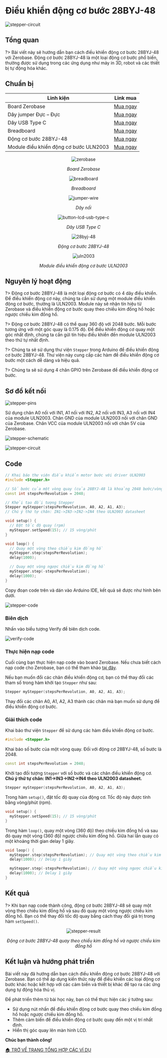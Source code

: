 <br>
<br>
<br>

# Điều khiển động cơ bước 28BYJ-48

![stepper-circuit](https://cdn.chipstack.vn/zerobase/stepper/stepper-circuit.png)

## Tổng quan

?> Bài viết này sẽ hướng dẫn bạn cách điều khiển động cơ bước 28BYJ-48 với Zerobase. Động cơ bước 28BYJ-48 là một loại động cơ bước phổ biến, thường được sử dụng trong các ứng dụng như máy in 3D, robot và các thiết bị tự động hóa khác.

## Chuẩn bị

| Linh kiện | Link mua |
| --- | --- |
| Board Zerobase |[Mua ngay](https://chipstack.vn/san-pham/zerobase/) |
| Dây jumper Đực – Đực | [Mua ngay](https://chipstack.vn/san-pham/day-jumper-duc-duc/) |
| Dây USB Type C |[Mua ngay](https://chipstack.vn/san-pham/day-usb-type-c-1m/) |
| Breadboard |[Mua ngay](https://chipstack.vn/san-pham/breadboard-830-lo/) |
| Động cơ bước 28BYJ-48 |[Mua ngay](https://chipstack.vn/san-pham/dong-co-buoc-28byj48/) |
| Module điều khiển động cơ bước ULN2003 | [Mua ngay](https://chipstack.vn/san-pham/module-dieu-khien-dong-co-buoc-uln2003/) |

<div align="center">
    <img src="https://cdn.chipstack.vn/default/zerobase-overview.png" alt="zerobase">
    <p><em>Board Zerobase</em></p>
</div>

<div align="center">
    <img src="https://cdn.chipstack.vn/default/breadboard.png" alt="breadboard">
    <p><em>Breadboard</em></p>
</div>

<div align="center">
    <img src="https://cdn.chipstack.vn/default/jumper-wire.png" alt="jumper-wire">
    <p><em>Dây nối</em></p>
</div>

<div align="center">
    <img src="https://cdn.chipstack.vn/default/usb-type-c.jpg" alt="button-lcd-usb-type-c">
    <p><em>Dây USB Type C</em></p>
</div>

<div align="center">
    <img src="https://cdn.chipstack.vn/stepper/28byj-48.png" alt="28byj-48">
    <p><em>Động cơ bước 28BYJ-48</em></p>
</div>

<div align="center">
    <img src="https://cdn.chipstack.vn/stepper/uln2003.png" alt="uln2003">
    <p><em>Module điều khiển động cơ bước ULN2003</em></p>
</div>

## Nguyên lý hoạt động

?> Động cơ bước 28BYJ-48 là một loại động cơ bước có 4 dây điều khiển. Để điều khiển động cơ này, chúng ta cần sử dụng một module điều khiển động cơ bước, thường là ULN2003. Module này sẽ nhận tín hiệu từ Zerobase và điều khiển động cơ bước quay theo chiều kim đồng hồ hoặc ngược chiều kim đồng hồ.

?> Động cơ bước 28BYJ-48 có thể quay 360 độ với 2048 bước. Mỗi bước tương ứng với một góc quay là 0.175 độ. Để điều khiển động cơ quay một góc nhất định, chúng ta cần gửi tín hiệu điều khiển đến module ULN2003 theo thứ tự nhất định.

?> Chúng ta sẽ sử dụng thư viện `Stepper` trong Arduino để điều khiển động cơ bước 28BYJ-48. Thư viện này cung cấp các hàm để điều khiển động cơ bước một cách dễ dàng và hiệu quả.

?> Chúng ta sẽ sử dụng 4 chân GPIO trên Zerobase để điều khiển động cơ bước.

## Sơ đồ kết nối

![stepper-pins](https://cdn.chipstack.vn/zerobase/stepper/stepper-pins.png)

Sử dụng chân A0 nối với IN1, A1 nối với IN2, A2 nối với IN3, A3 nối với IN4 của module ULN2003. Chân GND của module ULN2003 nối với chân GND của Zerobase. Chân VCC của module ULN2003 nối với chân 5V của Zerobase.

![stepper-schematic](https://cdn.chipstack.vn/zerobase/stepper/stepper-schematic.png)

![stepper-circuit](https://cdn.chipstack.vn/zerobase/stepper/stepper-circuit.png)

## Code

```cpp
// Khai báo thư viện điều khiển motor bước với driver ULN2003
#include <Stepper.h>

// Số bước của một vòng quay (của 28BYJ-48 là khoảng 2048 bước/vòng)
const int stepsPerRevolution = 2048;

// Khởi tạo đối tượng Stepper
Stepper myStepper(stepsPerRevolution, A0, A2, A1, A3); 
// Chú ý thứ tự chân: IN1->IN3->IN2->IN4 theo ULN2003 datasheet

void setup() {
  // Đặt tốc độ quay (rpm)
  myStepper.setSpeed(15); // 15 vòng/phút
}

void loop() {
  // Quay một vòng theo chiều kim đồng hồ
  myStepper.step(stepsPerRevolution);
  delay(1000);

  // Quay một vòng ngược chiều kim đồng hồ
  myStepper.step(-stepsPerRevolution);
  delay(1000);
}
```

Copy đoạn code trên và dán vào Arduino IDE, kết quả sẽ được như hình bên dưới.

![stepper-code](https://cdn.chipstack.vn/zerobase/stepper/stepper-code.png)

### Biên dịch

Nhấn vào biểu tượng Verify để biên dịch code.

![verify-code](https://cdn.chipstack.vn/default/verify-code.png "verify-code]")

### Thực hiện nạp code
Cuối cùng bạn thực hiện nạp code vào board Zerobase. Nếu chưa biết cách nạp code cho Zerobase, bạn có thể tham khảo [tại đây](https://zerobase.chipstack.vn/#/vi/zerobase/quickstart).

Nếu bạn muốn đổi các chân điều khiển động cơ, bạn có thể thay đổi các tham số trong hàm khởi tạo `Stepper` như sau:

```cpp
Stepper myStepper(stepsPerRevolution, A0, A2, A1, A3); 
```
Thay đổi các chân A0, A1, A2, A3 thành các chân mà bạn muốn sử dụng để điều khiển động cơ bước.

### Giải thích code

Khai báo thư viện `Stepper` để sử dụng các hàm điều khiển động cơ bước.

```cpp
#include <Stepper.h>
```

Khai báo số bước của một vòng quay. Đối với động cơ 28BYJ-48, số bước là 2048.

```cpp
const int stepsPerRevolution = 2048;
```

Khởi tạo đối tượng `Stepper` với số bước và các chân điều khiển động cơ. **Chú ý thứ tự chân: IN1->IN3->IN2->IN4 theo ULN2003 datasheet.**

```cpp
Stepper myStepper(stepsPerRevolution, A0, A2, A1, A3); 
```

Trong hàm `setup()`, đặt tốc độ quay của động cơ. Tốc độ này được tính bằng vòng/phút (rpm).

```cpp
void setup() {
  myStepper.setSpeed(15); // 15 vòng/phút
}
```

Trong hàm `loop()`, quay một vòng (360 độ) theo chiều kim đồng hồ và sau đó quay một vòng (360 độ) ngược chiều kim đồng hồ. Giữa hai lần quay có một khoảng thời gian delay 1 giây.

```cpp
void loop() {
  myStepper.step(stepsPerRevolution); // Quay một vòng theo chiều kim đồng hồ
  delay(1000); // Delay 1 giây

  myStepper.step(-stepsPerRevolution); // Quay một vòng ngược chiều kim đồng hồ
  delay(1000); // Delay 1 giây
}
```

## Kết quả

?> Khi bạn nạp code thành công, động cơ bước 28BYJ-48 sẽ quay một vòng theo chiều kim đồng hồ và sau đó quay một vòng ngược chiều kim đồng hồ. Bạn có thể thay đổi tốc độ quay bằng cách thay đổi giá trị trong hàm `setSpeed()`.

<div align="center">
    <img src="https://cdn.chipstack.vn/zerobase/stepper/stepper-result.gif" alt="stepper-result">
    <p><em>Động cơ bước 28BYJ-48 quay theo chiều kim đồng hồ và ngược chiều kim đồng hồ</em></p>
</div>

## Kết luận và hướng phát triển

Bài viết này đã hướng dẫn bạn cách điều khiển động cơ bước 28BYJ-48 với Zerobase. Bạn có thể áp dụng kiến thức này để điều khiển các loại động cơ bước khác hoặc kết hợp với các cảm biến và thiết bị khác để tạo ra các ứng dụng tự động hóa thú vị.

Để phát triển thêm từ bài học này, bạn có thể thực hiện các ý tưởng sau:

- Sử dụng nút nhấn để điều khiển động cơ bước quay theo chiều kim đồng hồ hoặc ngược chiều kim đồng hồ.
- Thêm cảm biến để điều khiển động cơ bước quay đến một vị trí nhất định.
- Hiển thị góc quay lên màn hình LCD.

**Chúc bạn thành công!**

[🏠 TRỞ VỀ TRANG TỔNG HỢP CÁC VÍ DỤ](vi/zerobase/examples.md)









